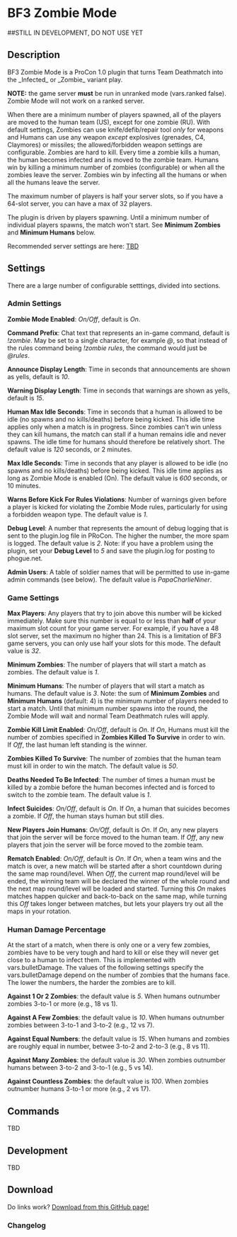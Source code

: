 BF3 Zombie Mode
===============

##STILL IN DEVELOPMENT, DO NOT USE YET

<h2>Description</h2>

<p>BF3 Zombie Mode is a ProCon 1.0 plugin that turns Team Deathmatch into the _Infected_ or _Zombie_ variant play.</p>

<p><b>NOTE:</b> the game server <b>must</b> be run in unranked mode (vars.ranked false). Zombie Mode will not work on a ranked server.</p>

<p>When there are a minimum number of players spawned, all of the players are moved to the human team (US), except for one zombie (RU). With default settings, Zombies can use knife/defib/repair tool <i>only</i> for weapons and Humans can use any weapon <i>except</i> explosives (grenades, C4, Claymores) or missiles; the allowed/forbidden weapon settings are configurable. Zombies are hard to kill. Every time a zombie kills a human, the human becomes infected and is moved to the zombie team. Humans win by killing a minimum number of zombies (configurable) or when all the zombies leave the server. Zombies win by infecting all the humans or when all the humans leave the server.</p>

<p>The maximum number of players is half your server slots, so if you have a 64-slot server, you can have a max of 32 players.</p>

<p>The plugin is driven by players spawning. Until a minimum number of individual players spawns, the match won't start. See <b>Minimum Zombies</b> and <b>Minimum Humans</b> below.</p>

<p>Recommended server settings are here: <a href="http://www.phogue.net/forumvb/forum.php">TBD</a></p>

<h2>Settings</h2>
<p>There are a large number of configurable setttings, divided into sections.</p>

<h3>Admin Settings</h3>
<p><b>Zombie Mode Enabled</b>: <i>On/Off</i>, default is <i>On</i>.</p>

<p><b>Command Prefix</b>: Chat text that represents an in-game command, default is <i>!zombie</i>. May be set to a single character, for example <i>@</i>, so that instead of the rules command being <i>!zombie rules</i>, the command would just be <i>@rules</i>.</p>

<p><b>Announce Display Length</b>: Time in seconds that announcements are shown as yells, default is <i>10</i>.</p>

<p><b>Warning Display Length</b>: Time in seconds that warnings are shown as yells, default is <i>15</i>.</p>

<p><b>Human Max Idle Seconds</b>: Time in seconds that a human is allowed to be idle (no spawns and no kills/deaths) before being kicked. This idle time applies only when a match is in progress. Since zombies can't win unless they can kill humans, the match can stall if a human remains idle and never spawns. The idle time for humans should therefore be relatively short. The default value is <i>120</i> seconds, or 2 minutes.</p>

<p><b>Max Idle Seconds</b>: Time in seconds that any player is allowed to be idle (no spawns and no kills/deaths) before being kicked. This idle time applies as long as Zombie Mode is enabled (On). The default value is <i>600</i> seconds, or 10 minutes.</p>

<p><b>Warns Before Kick For Rules Violations</b>: Number of warnings given before a player is kicked for violating the Zombie Mode rules, particularly for using a forbidden weapon type. The default value is <i>1</i>.</p>

<p><b>Debug Level</b>: A number that represents the amount of debug logging  that is sent to the plugin.log file in PRoCon. The higher the number, the more spam is logged. The default value is <i>2</i>. Note: if you have a problem using the plugin, set your <b>Debug Level</b> to <i>5</i> and save the plugin.log for posting to phogue.net.</p>

<p><b>Admin Users</b>: A table of soldier names that will be permitted to use in-game admin commands (see below). The default value is <i>PapaCharlieNiner</i>.</p>

<h3>Game Settings</h3>

<p><b>Max Players</b>: Any players that try to join above this number will be kicked immediately. Make sure this number is equal to or less than <b>half</b> of your maximum slot count for your game server. For example, if you have a 48 slot server, set the maximum no higher than 24. This is a limitation of BF3 game servers, you can only use half your slots for this mode. The default value is <i>32</i>.</p>

<p><b>Minimum Zombies</b>: The number of players that will start a match as zombies. The default value is <i>1</i>.</p>

<p><b>Minimum Humans</b>: The number of players that will start a match as humans. The default value is <i>3</i>. Note: the sum of <b>Minimum Zombies</b> and <b>Minimum Humans</b> (default: 4) is the minimum number of players needed to start a match. Until that minimum number spawns into the round, the Zombie Mode will wait and normal Team Deathmatch rules will apply.</p>

<p><b>Zombie Kill Limit Enabled</b>: <i>On/Off</i>, default is <i>On</i>. If <i>On</i>, Humans must kill the number of zombies specified in <b>Zombies Killed To Survive</b> in order to win. If <i>Off</i>, the last human left standing is the winner.</p>

<p><b>Zombies Killed To Survive</b>: The number of zombies that the human team must kill in order to win the match. The default value is <i>50</i>.</p>

<p><b>Deaths Needed To Be Infected</b>: The number of times a human must be killed by a zombie before the human becomes infected and is forced to switch to the zombie team. The default value is <i>1</i>.</p>

<p><b>Infect Suicides</b>: <i>On/Off</i>, default is <i>On</i>. If <i>On</i>, a human that suicides becomes a zombie. If <i>Off</i>, the human stays human but still dies.</p>

<p><b>New Players Join Humans</b>: <i>On/Off</i>, default is <i>On</i>. If <i>On</i>, any new players that join the server will be force moved to the human team. If <i>Off</i>, any new players that join the server will be force moved to the zombie team.</p>

<p><b>Rematch Enabled</b>: <i>On/Off</i>, default is <i>On</i>.  If <i>On</i>, when a team wins and the match is over, a new match will be started after a short countdown during the same map round/level. When <i>Off</i>, the current map round/level will be ended, the winning team will be declared the winner of the whole round and the next map round/level will be loaded and started. Turning this <i>On</i> makes matches happen quicker and back-to-back on the same map, while turning this <i>Off</i> takes longer between matches, but lets your players try out all the maps in your rotation.</p>

<h3>Human Damage Percentage</h3>

<p>At the start of a match, when there is only one or a very few zombies, zombies have to be very tough and hard to kill or else they will never get close to a human to infect them. This is implemented with vars.bulletDamage. The values of the following settings specify the vars.bulletDamage depend on the number of zombies that the humans face. The lower the numbers, the harder the zombies are to kill.</p>

<p><b>Against 1 Or 2 Zombies</b>: the default value is <i>5</i>. When humans outnumber zombies 3-to-1 or more (e.g., 18 vs 1).</p>

<p><b>Against A Few Zombies</b>: the default value is <i>10</i>. When humans outnumber zombies between 3-to-1 and 3-to-2 (e.g., 12 vs 7).</p>

<p><b>Against Equal Numbers</b>: the default value is <i>15</i>. When humans and zombies are roughly equal in number, betwee 3-to-2 and 2-to-3 (e.g., 8 vs 11).</p>

<p><b>Against Many Zombies</b>: the default value is <i>30</i>. When zombies outnumber humans between 3-to-2 and 3-to-1 (e.g., 5 vs 14).</p>

<p><b>Against Countless Zombies</b>: the default value is <i>100</i>. When zombies outnumber humans 3-to-1 or more (e.g., 2 vs 17).</p>

<h2>Commands</h2>
<p>TBD</p>

<h2>Development</h2>
<p>TBD</p>

<h2>Download</h2>

<p>Do links work? <a href=https://github.com/m4xxd3v/BF3ZombieMode/downloads>Download from this GitHub page!</a></p>

<h3>Changelog</h3>


